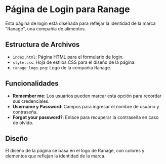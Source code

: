 
# Página de Login para Ranage

Esta página de login está diseñada para reflejar la identidad de la marca "Ranage", una compañía de alimentos.

## Estructura de Archivos

- `index.html`: Página HTML para el formulario de login.
- `style.css`: Hoja de estilos CSS para el diseño de la página.
- `ranage_logo.png`: Logo de la compañía Ranage.

## Funcionalidades

- **Remember me**: Los usuarios pueden marcar esta opción para recordar sus credenciales.
- **Username y Password**: Campos para ingresar el nombre de usuario y contraseña.
- **Forgot your password?**: Enlace para recuperar la contraseña en caso de olvido.

## Diseño

El diseño de la página se basa en el logo de Ranage, con colores y elementos que reflejan la identidad de la marca.


